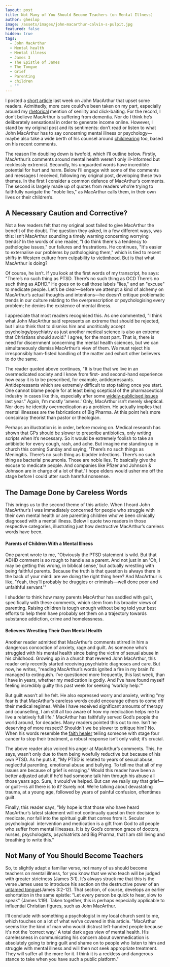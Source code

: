 ```yaml
---
layout: post
title: Not Many of You Should Become Teachers (on Mental Illness)
author: gheslop
image: /assets/images/john-macarthur-calvin-s-pulpit.jpg
featured: false
hidden: true
tags:
  - John MacArthur
  - Mental health
  - Mental illness
  - James 3
  - The Epistle of James
  - The Tongue
  - Grief
  - Parenting
  - children
  - ""
---
```

I posted a [short article](https://rekindle.co.za/content/2024-05-03-john-macarthur-on-mental-health) last week on John MacArthur that upset some readers. Admittedly, more care could’ve been taken on my part, especially around my [rhetorical](https://rekindle.co.za/content/2020-10-08-a-note-on-satire) mention of senility and click-baiting. For the record, I don’t believe MacArthur is suffering from dementia. Nor do I think he’s deliberately sensational in order to generate income online. However, I stand by my original post and its sentiments: don’t read or listen to what John MacArthur has to say concerning mental illness or psychology—maybe also take a wide berth of his counsel around [childrearing](https://rekindle.co.za/content/2022-03-31-tell-your-children-the-truth) too, based on his recent comments.

The reason I’m doubling down is twofold, which I’ll outline below. Firstly, MacArthur’s comments around mental health weren’t only ill-informed but recklessly extremist. Secondly, his unguarded words have incredible potential for hurt and harm. Below I’ll engage with some of the comments and messages I received, following my original post, developing these two themes. In the first I consider a common defence of MacArthur’s comments. The second is largely made up of quotes from readers who’re trying to faithfully navigate the "noble lies," as MacArthur calls them, in their own lives or their children’s.

## A Necessary Caution and Corrective?

Not a few readers felt that my original post failed to give MacArthur the benefit of the doubt. The question they asked, in a few different ways, was this: isn’t MacArthur sounding a timely warning concerning worrying trends? In the words of one reader, "I do think there's a tendency to pathologise issues," our failures and frustrations. He continues, "It's easier to externalise our problems by pathologising them," which is tied to recent shifts in Western culture from culpability to [victimhood](https://rekindle.co.za/content/brokenness-how-we-reframe-sin/). But is that what MacArthur is doing?

Of course, he isn’t. If you look at the first words of my transcript, he says: "There’s no such thing as PTSD. There’s no such thing as OCD There’s no such thing as ADHD." He goes on to call those labels "lies," and an "excuse" to medicate people. Let’s be clear—before we attempt a kind of alchemy on MacArthur’s actual thoughts and intentions—he doesn’t critique problematic trends in our culture relating to the overprescription or psychologising every problem; he denies the existence of mental illness.

I appreciate that most readers recognised this. As one commented, "I think what John MacArthur said represents an extreme that should be rejected, but I also think that to dismiss him and uncritically accept psychology/psychiatry as just another medical science is also an extreme that Christians should avoid." I agree, for the most part. That is, there is need for discernment concerning the mental health sciences, but we can simultaneously dismiss MacArthur’s view of them. We must reject his irresponsibly ham-fisted handling of the matter and exhort other believers to do the same.

The reader quoted above continues, "It is true that we live in an overmedicated society and I know from first- and second-hand experience how easy it is to be prescribed, for example, antidepressants. Antidepressants which are extremely difficult to stop taking once you start. One cannot blame people for at least being sceptical of the pharmaceutical industry in cases like this, especially after some [widely-publicised issues](https://www.theguardian.com/society/2022/jul/20/scientists-question-widespread-use-of-antidepressants-after-survey-on-serotonin?fbclid=IwZXh0bgNhZW0CMTAAAR3NxAyEenYIIokjbfPnHAYs5o60HfdaU3HBJpW6ahYSJcID6dOh8xrUksE_aem_AdxY3kTDk1obFp-U_jDmclVlFDhMhnzYUHvsLMAe2pBhwGJmvzDal79Y5BEA-bFXExF0dTXCZ_lWgwrZgmP_MCiD) last year." Again, I’m mostly 'amens.' Only, MacArthur isn’t merely skeptical. Nor does he identity overmedication as a problem. He actually implies that mental illnesses are the fabrications of Big Pharma. At this point he’s more conspiracy theorist than pastor or theologian.

Perhaps an illustration is in order, before moving on. Medical research has shown that GPs should be slower to prescribe antibiotics, only writing scripts when it’s necessary. So it would be extremely foolish to take an antibiotic for every cough, rash, and ache. But imagine me standing up in church this coming Sunday and saying, 'There’s no such things as Meningitis. There’s no such thing as bladder infections. There’s no such thing as bacterial pneumonia. Those are noble lies. To basically give the excuse to medicate people. And companies like Pfizer and Johnson & Johnson are in charge of a lot of that.' I hope elders would usher me off the stage before I could utter such harmful nonsense.

## The Damage Done by Careless Words

This brings us to the second theme of this article. When I heard John MacArthur’s I was immediately concerned for people who struggle with their own mental health or are parenting children who’ve been clinically diagnosed with a mental illness. Below I quote two readers in those respective categories, illustrating just how destructive MacArthur’s careless words have been.

#### Parents of Children With a Mental Illness

One parent wrote to me, "Obviously the PTSD statement is wild. But that ADHD comment is so rough to handle as a parent. And not just in an 'Oh, I may be getting this wrong, in biblical sense,' but actually wrestling with being faithful parents. Because the truth is that question is always there in the back of your mind: are we doing the right thing here? And MacArthur is like, 'Yeah, they’ll probably be druggies or criminals—well done poor and unfaithful servant.'"

I shudder to think how many parents MacArthur has saddled with guilt, specifically with these comments, which stem from his broader views of parenting. Raising children is tough enough without being told your best efforts to help them have probably set them on a trajectory towards substance addiction, crime and homelessness.

#### Believers Wrestling Their Own Mental Health

Another reader admitted that MacArthur’s comments stirred in him a dangerous concoction of anxiety, rage and guilt. As someone who’s struggled with his mental health since being the victim of sexual abuse in his childhood. Growing up in a church that revered John MacArthur, this reader only recently started receiving psychiatric diagnoses and care. But now, he writes, "reading MacArthur’s words ignited a fire in my brain I’d managed to extinguish. I’ve questioned more frequently, this last week, than I have in years, whether my medication is godly. And I’ve have found myself feeling incredibly guilty this past week for seeking 'worldly help.'"

But guilt wasn’t all he felt. He also expressed worry and anxiety, writing "my fear is that MacArthur’s careless words could encourage others to come off their medical regimes. While I have received significant amounts of therapy and counselling, I am still all too aware of how my medication helps me to live a relatively full life." MacArthur has faithfully served God’s people the world around, for decades. Many readers pointed this out to me. Isn’t he deserving of more respect? Shouldn’t we be slower to critique him? No. When his words resemble the [faith healer](https://rekindle.co.za/content/the-wickedness-of-word-of-faith/) telling someone with stage four cancer to stop their treatment, a robust response isn’t only valid; it’s crucial.

The above reader also voiced his anger at MacArthur’s comments. This, he says, wasn’t only due to them being woefully reductive but because of his own PTSD. As he puts it, "My PTSD is related to years of sexual abuse, neglectful parenting, emotional abuse and bullying. To tell me that all of my issues are because of grief is enraging." Would this reader have been a better adjusted adult if he’d had someone talk him through his abuse all those years ago. Sure, it would’ve helped. But can we really say that grief—or guilt—is all there is to it? Surely not. We’re talking about devastating trauma, at a young age, followed by years of painful confusion, oftentimes guilt.

Finally, this reader says, "My hope is that those who have heard MacArthur’s latest statement will not continually question their decision to medicate, nor fall into the spiritual guilt that comes from it. Secular psychological  intervention and medication is a gift from God to all people who suffer from mental illnesses. It is by God’s common grace of doctors, nurses, psychologists, psychiatrists and Big Pharma, that I am still living and breathing to write this."

## Not Many of You Should Become Teachers

So, to slightly adapt a familiar verse, not many of us should become teachers on mental illness, for you know that we who teach will be judged with greater strictness (James 3:1). It’s always struck me that this is the verse James uses to introduce his section on the destructive power of an [untamed tongue](https://rekindle.co.za/content/the-wickedness-of-word-of-faith/)(James 3:2-12). That section, of course, develops an earlier exhortation in the same epistle: "Let every person be quick to hear, slow to speak" (James 1:19). Taken together, this is perhaps especially applicable to influential Christian figures, such as John MacArthur.

I’ll conclude with something a psychologist in my local church sent to me, which touches on a lot of what we’ve covered in this article. "MacArthur seems like the kind of man who would distrust left-handed people because it's not the ‘correct way.’ A total dark ages view of mental health. His carelessness in communicating his concern about overmedication is absolutely going to bring guilt and shame on to people who listen to him and struggle with mental illness and will then not seek appropriate treatment. They will suffer all the more for it. I think it is a reckless and dangerous stance to take when you have such a public platform."